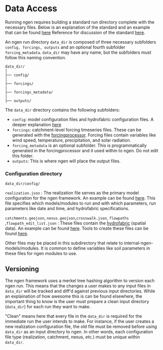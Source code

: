 # Data Access
Running ngen requires building a standard run directory complete with the necessary files. Below is an explanation of the standard and an example that can be found [here](https://github.com/CIROH-UA/ngen-datastream/tree/main/data/standard_run) Reference for discussion of the standard [here](https://github.com/CIROH-UA/NGIAB-CloudInfra/pull/17). 

An ngen run directory `data_dir` is composed of three necessary subfolders `config, forcings, outputs` and an optional fourth subfolder `forcing_metadata`. `data_dir` may have any name, but the subfolders must follow this naming convention. 

```
data_dir/
│
├── config/
│
├── forcings/
|
├── forcings_metadata/
│
├── outputs/
```

The `data_dir` directory contains the following subfolders:

- `config`:  model configuration files and hydrofabric configuration files. A deeper explanation [here](#Configuration-directory)
- `forcings`: catchment-level forcing timeseries files. These can be generated with the [forcingprocessor](https://github.com/CIROH-UA/ngen-datastream/tree/main/forcingprocessor). Forcing files contain variables like wind speed, temperature, precipitation, and solar radiation.
- `forcing_metadata` is an optional subfolder. This is programmatically generated in the forcingprocessor and it used within to ngen. Do not edit this folder.
- `outputs`: This is where ngen will place the output files.
 
### Configuration directory 
`data_dir/config/`

`realization.json` :
The realization file serves as the primary model configuration for the ngen framework. An example can be found [here](https://github.com/CIROH-UA/ngen-datastream/tree/main/data/standard_run/config/realization.json). This file specifies which models/modules to run and with which parameters, run parameters like date and time, and hydrofabric specifications.

`catchments.geojson`, `nexus.geojson`,`crosswalk.json`, `flowpaths` ,`flowpath_edit_list.json` :
These files contain the [hydrofabric](https://mikejohnson51.github.io/hyAggregate/) (spatial data). An example can be found [here](https://github.com/CIROH-UA/ngen-datastream/tree/main/data/standard_run/config/catchments.geojson). Tools to create these files can be found [here](https://github.com/CIROH-UA/ngen-datastream/tree/main/subsetting).

Other files may be placed in this subdirectory that relate to internal-ngen-models/modules. It is common to define variables like soil parameters in these files for ngen modules to use.

## Versioning
The ngen framework uses a merkel tree hashing algorithm to version each ngen run. This means that the changes a user makes to any input files in `data_dir` will be tracked and diff'd against previous input directories. While an explaination of how awesome this is can be found elsewhere, the important thing to know is the user must prepare a clean input directory (`data_dir`) for each run they want to make. 

"Clean" means here that every file in the `data_dir` is required for the immediate run the user intends to make. For instance, if the user creates a new realization configuration file, the old file must be removed before using `data_dir` as an input directory to ngen. In other words, each configuration file type (realization, catchment, nexus, etc.) must be unique within `data_dir`.




